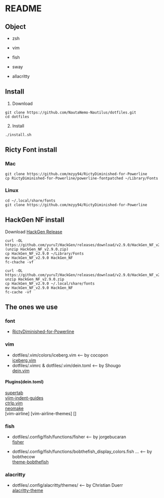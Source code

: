 # README
## Object

* zsh
* vim

* fish

* sway
* allacritty

## Install
1. Download
```
git clone https://github.com/NautaNemo-Nautilus/dotfiles.git
cd dotfiles
```
2. Install
```
./install.sh
```

## Ricty Font install
### Mac
```OS X
git clone https://github.com/mzyy94/RictyDiminished-for-Powerline
cp RictyDiminished-for-Powerline/powerline-fontpatched ~/Library/Fonts
```
  
### Linux
```Linux
cd ~/.local/share/fonts
git clone https://github.com/mzyy94/RictyDiminished-for-Powerline
```

## HackGen NF install
Download [HackGen Release](https://github.com/yuru7/HackGen/releases)

```OS X
curl -OL https://github.com/yuru7/HackGen/releases/download/v2.9.0/HackGen_NF_v2.9.0.zip
(unzip HackGen_NF_v2.9.0.zip)
cp HackGen_NF_v2.9.0 ~/Library/Fonts
mv HackGen_NF_v2.9.0 HackGen_NF
fc-chache -vf
```

```Linux
curl -OL https://github.com/yuru7/HackGen/releases/download/v2.9.0/HackGen_NF_v2.9.0.zip
unzip HackGen_NF_v2.9.0.zip
cp HackGen_NF_v2.9.0 ~/.local/share/fonts
mv HackGen_NF_v2.9.0 HackGen_NF
fc-cache -vf
```
## The ones we use
### font
* [RictyDiminished-for-Powerline](https://github.com/mzyy94/RictyDiminished-for-Powerline)

### vim
* dotfiles/.vim/colors/iceberg.vim <-- by cocopon  
[iceberg.vim](https://github.com/cocopon/iceberg.vim)  
* dotfiles/.vimrc &  dotfiles/.vim/dein.toml <-- by Shougo  
[dein.vim](https://github.com/Shougo/dein.vim#dein-has-an-user-interface-like-vim-plug)

#### Plugins(dein.toml)
[supertab](https://github.com/ervandew/supertab)  
[vijm-indent-guides](https://github.com/preservim/vim-indent-guides)  
[ctrlp.vim](https://github.com/ctrlpvim/ctrlp.vim)  
[neomake](https://github.com/neomake/neomake)  
[vim-airline]
[vim-airline-themes]
[]


### fish
* dotfiles/.config/fish/functions/fisher <-- by jorgebucaran  
[fisher](https://github.com/jorgebucaran/fisher)


* dotfiles/.config/fish/functions/bobthefish_display_colors.fish ... <-- by bobthecow   
[theme-bobthefish](https://github.com/oh-my-fish/theme-bobthefish)

### alacritty
* dotfiles/.config/alacritty/themes/ <-- by Christian Duerr  
[alacritty-theme](https://github.com/alacritty/alacritty-theme)

